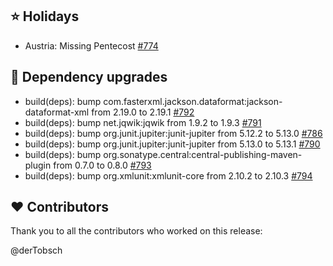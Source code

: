 ## ⭐ Holidays

- Austria: Missing Pentecost [#774](https://github.com/focus-shift/jollyday/issues/774)

## 🔨 Dependency upgrades

- build(deps): bump com.fasterxml.jackson.dataformat:jackson-dataformat-xml from 2.19.0 to 2.19.1 [#792](https://github.com/focus-shift/jollyday/pull/792)
- build(deps): bump net.jqwik:jqwik from 1.9.2 to 1.9.3 [#791](https://github.com/focus-shift/jollyday/pull/791)
- build(deps): bump org.junit.jupiter:junit-jupiter from 5.12.2 to 5.13.0 [#786](https://github.com/focus-shift/jollyday/pull/786)
- build(deps): bump org.junit.jupiter:junit-jupiter from 5.13.0 to 5.13.1 [#790](https://github.com/focus-shift/jollyday/pull/790)
- build(deps): bump org.sonatype.central:central-publishing-maven-plugin from 0.7.0 to 0.8.0 [#793](https://github.com/focus-shift/jollyday/pull/793)
- build(deps): bump org.xmlunit:xmlunit-core from 2.10.2 to 2.10.3 [#794](https://github.com/focus-shift/jollyday/pull/794)

## ❤️ Contributors

Thank you to all the contributors who worked on this release:

@derTobsch